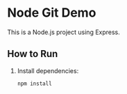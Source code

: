 # Node Git Demo

This is a Node.js project using Express.

## How to Run

1. Install dependencies:
   ```bash
   npm install

